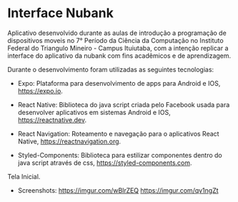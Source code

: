 # Interface Nubank

Aplicativo desenvolvido durante as aulas de introdução a programação de dispositivos moveis no 7° Período da Ciência da Computação no Instituto Federal do Triangulo Mineiro - Campus Ituiutaba, com a intenção replicar a interface do aplicativo da nubank com fins acadêmicos e de aprendizagem.

Durante o desenvolvimento foram utilizadas as seguintes tecnologias:
  - Expo: Plataforma para desenvolvimento de apps para Android e IOS, https://expo.io.
  
  - React Native: Biblioteca do java script criada pelo Facebook usada para desenvolver aplicativos em sistemas Android e IOS, https://reactnative.dev.
  
  - React Navigation: Roteamento e navegação para o aplicativos React Native, https://reactnavigation.org.
    
  - Styled-Components: Biblioteca para estilizar componentes dentro do java script através de css, https://styled-components.com.


Tela Inicial.

  - Screenshots: https://imgur.com/wBIrZEQ https://imgur.com/qv1ngZt
